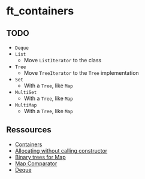 # ft_containers

## TODO

* ``Deque``
* ``List``
    * Move ``ListIterator`` to the class
* ``Tree``
    * Move ``TreeIterator`` to the ``Tree`` implementation
* ``Set``
    * With a ``Tree``, like ``Map``
* ``MultiSet``
    * With a ``Tree``, like ``Map``
* ``MultiMap``
    * With a ``Tree``, like ``Map``

## Ressources

* [Containers](http://www.cplusplus.com/reference/stl/)
* [Allocating without calling constructor](https://stackoverflow.com/a/4576380)
* [Binary trees for Map](https://stackoverflow.com/a/47934594)
* [Map Comparator](https://stackoverflow.com/questions/5733254/how-can-i-create-my-own-comparator-for-a-map)
* [Deque](https://stackoverflow.com/questions/6292332/what-really-is-a-deque-in-stl)
